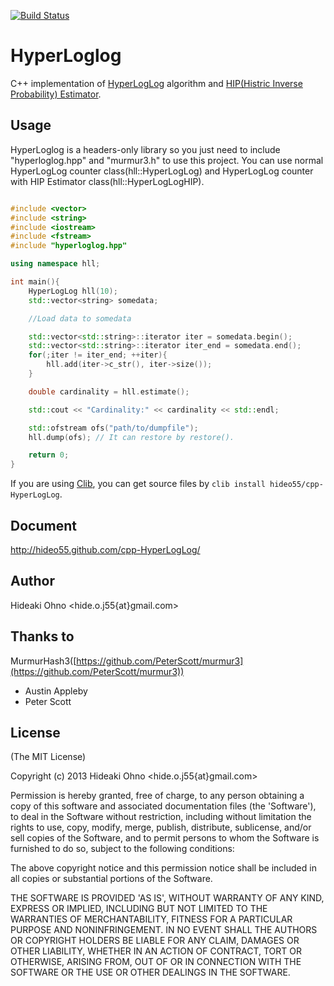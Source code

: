 [![Build Status](https://travis-ci.org/hideo55/cpp-HyperLogLog.svg?branch=master)](https://travis-ci.org/hideo55/cpp-HyperLogLog)

# HyperLoglog

C++ implementation of [HyperLogLog](http://algo.inria.fr/flajolet/Publications/FlFuGaMe07.pdf) algorithm and [HIP(Histric Inverse Probability) Estimator](http://arxiv.org/pdf/1306.3284v5.pdf).

## Usage

HyperLoglog is a headers-only library so you just need to include "hyperloglog.hpp" and "murmur3.h" to use this project.
You can use normal HyperLogLog counter class(hll::HyperLogLog) and HyperLogLog counter with HIP Estimator class(hll::HyperLogLogHIP).

```C++

#include <vector>
#include <string>
#include <iostream>
#include <fstream>
#include "hyperloglog.hpp"

using namespace hll;

int main(){
    HyperLogLog hll(10);
    std::vector<string> somedata;

    //Load data to somedata

    std::vector<std::string>::iterator iter = somedata.begin();
    std::vector<std::string>::iterator iter_end = somedata.end();
    for(;iter != iter_end; ++iter){
        hll.add(iter->c_str(), iter->size());
    }

    double cardinality = hll.estimate();

    std::cout << "Cardinality:" << cardinality << std::endl;

    std::ofstream ofs("path/to/dumpfile");
    hll.dump(ofs); // It can restore by restore().

    return 0;
}
```

If you are using [Clib](https://github.com/clibs/clib), you can get source files by `clib install hideo55/cpp-HyperLogLog`.

## Document

http://hideo55.github.com/cpp-HyperLogLog/

## Author

Hideaki Ohno <hide.o.j55{at}gmail.com>

## Thanks to

MurmurHash3([https://github.com/PeterScott/murmur3](https://github.com/PeterScott/murmur3))

- Austin Appleby
- Peter Scott

## License 

(The MIT License)

Copyright (c) 2013 Hideaki Ohno &lt;hide.o.j55{at}gmail.com&gt;

Permission is hereby granted, free of charge, to any person obtaining
a copy of this software and associated documentation files (the
'Software'), to deal in the Software without restriction, including
without limitation the rights to use, copy, modify, merge, publish,
distribute, sublicense, and/or sell copies of the Software, and to
permit persons to whom the Software is furnished to do so, subject to
the following conditions:

The above copyright notice and this permission notice shall be
included in all copies or substantial portions of the Software.

THE SOFTWARE IS PROVIDED 'AS IS', WITHOUT WARRANTY OF ANY KIND,
EXPRESS OR IMPLIED, INCLUDING BUT NOT LIMITED TO THE WARRANTIES OF
MERCHANTABILITY, FITNESS FOR A PARTICULAR PURPOSE AND NONINFRINGEMENT.
IN NO EVENT SHALL THE AUTHORS OR COPYRIGHT HOLDERS BE LIABLE FOR ANY
CLAIM, DAMAGES OR OTHER LIABILITY, WHETHER IN AN ACTION OF CONTRACT,
TORT OR OTHERWISE, ARISING FROM, OUT OF OR IN CONNECTION WITH THE
SOFTWARE OR THE USE OR OTHER DEALINGS IN THE SOFTWARE.
